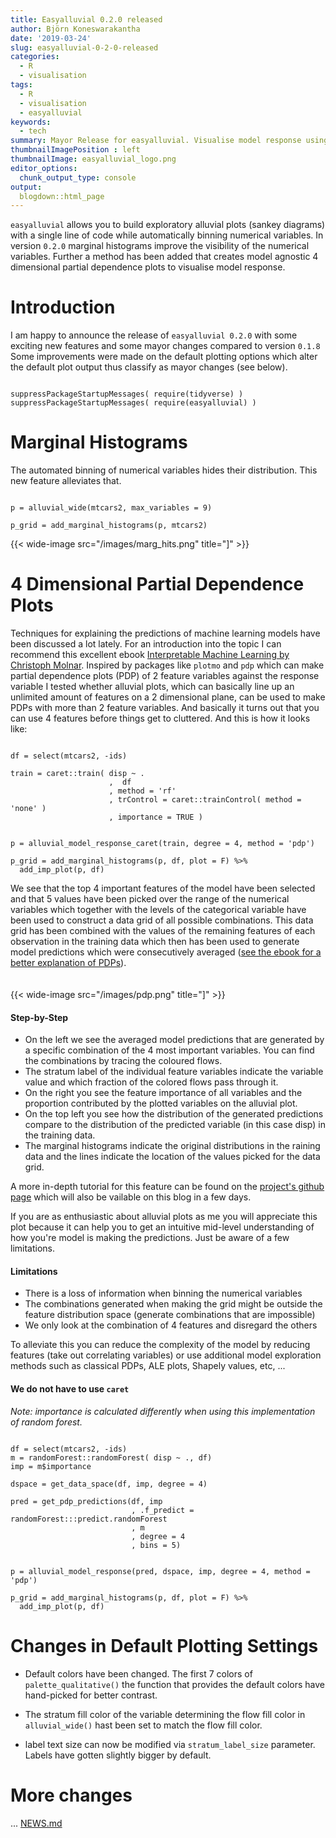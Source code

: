 ```yaml
---
title: Easyalluvial 0.2.0 released
author: Björn Koneswarakantha
date: '2019-03-24'
slug: easyalluvial-0-2-0-released
categories:
  - R
  - visualisation
tags:
  - R
  - visualisation
  - easyalluvial
keywords:
  - tech
summary: Mayor Release for easyalluvial. Visualise model response using 4 dimensional partial dependence plots and add marginal histograms to visualise distribution of binned numerical values.
thumbnailImagePosition : left
thumbnailImage: easyalluvial_logo.png
editor_options: 
  chunk_output_type: console
output:
  blogdown::html_page
---
```


`easyalluvial` allows you to build exploratory alluvial plots (sankey diagrams) with a single line of code while automatically binning numerical variables. In version `0.2.0` marginal histograms improve the visibility of the numerical variables. Further a method has been added that creates model agnostic 4 dimensional partial dependence plots to visualise model response.

# Introduction
I am happy to announce the release of `easyalluvial 0.2.0` with some exciting new features and some mayor changes compared to version `0.1.8` Some improvements were made on the default plotting options which alter the default plot output thus classify as mayor changes (see below).

```{r }

suppressPackageStartupMessages( require(tidyverse) )
suppressPackageStartupMessages( require(easyalluvial) )

```


# Marginal Histograms
The automated binning of numerical variables hides their distribution. This new feature alleviates that.
```{r eval = F}

p = alluvial_wide(mtcars2, max_variables = 9)

p_grid = add_marginal_histograms(p, mtcars2)

```


{{< wide-image src="/images/marg_hits.png" title="]" >}}



# 4 Dimensional Partial Dependence Plots  
Techniques for explaining the predictions of machine learning models have been discussed a lot lately. For an introduction into the topic I can recommend this excellent ebook [Interpretable Machine Learning by Christoph Molnar](https://christophm.github.io/interpretable-ml-book/). Inspired by packages like `plotmo` and `pdp` which can make partial dependence plots (PDP) of 2 feature variables against the response variable I tested whether alluvial plots, which can basically line up an unlimited amount of features on a 2 dimensional plane, can be used to make PDPs with more than 2 feature variables. And basically it turns out that you can use 4 features before things get to cluttered. And this is how it looks like:

```{r eval = F}

df = select(mtcars2, -ids)

train = caret::train( disp ~ .
                      ,  df
                      , method = 'rf'
                      , trControl = caret::trainControl( method = 'none' )
                      , importance = TRUE )


p = alluvial_model_response_caret(train, degree = 4, method = 'pdp')

p_grid = add_marginal_histograms(p, df, plot = F) %>%
  add_imp_plot(p, df)

```

We see that the top 4 important features of the model have been selected and that 5 values have been picked over the range of the numerical variables which together with the levels of the categorical variable have been used to construct a data grid of all possible combinations. This data grid has been combined with the values of the remaining features of each observation in the training data which then has been used to generate model predictions which were consecutively averaged ([see the ebook for a better explanation of PDPs](https://christophm.github.io/interpretable-ml-book/)).  
<br></br>
{{< wide-image src="/images/pdp.png" title="]" >}}




#### Step-by-Step  
- On the left we see the averaged model predictions that are generated by a specific combination of the 4 most important variables. You can find the combinations by tracing the coloured flows.
- The stratum label of the individual feature variables indicate the variable value and which fraction of the colored flows pass through it.
- On the right you see the feature importance of all variables and the proportion contributed by the plotted variables on the alluvial plot.
- On the top left you see how the distribution of the generated predictions compare to the distribution of the predicted variable (in this case disp) in the training data. 
- The marginal histograms indicate the original distributions in the raining data and the lines indicate the location of the values picked for the data grid.

A more in-depth tutorial for this feature can be found on the [project's github page](https://github.com/erblast/easyalluvial) which will also be vailable on this blog in a few days.

If you are as enthusiastic about alluvial plots as me you will appreciate this plot because it can help you to get an intuitive mid-level understanding of how you're model is making the predictions. Just be aware of a few limitations.

#### Limitations
- There is a loss of information when binning the numerical variables
- The combinations generated when making the grid might be outside the feature distribution space (generate combinations that are impossible)
- We only look at the combination of 4 features and disregard the others

To alleviate this you can reduce the complexity of the model by reducing features (take out correlating variables) or use additional model exploration methods such as classical PDPs, ALE plots, Shapely values, etc, ...

#### We do not have to use `caret`
*Note: importance is calculated differently when using this implementation of random forest.*
```{r eval = F}

df = select(mtcars2, -ids)
m = randomForest::randomForest( disp ~ ., df)
imp = m$importance

dspace = get_data_space(df, imp, degree = 4)

pred = get_pdp_predictions(df, imp
                           , .f_predict = randomForest:::predict.randomForest
                           , m
                           , degree = 4
                           , bins = 5)


p = alluvial_model_response(pred, dspace, imp, degree = 4, method = 'pdp')

p_grid = add_marginal_histograms(p, df, plot = F) %>%
  add_imp_plot(p, df)

```


# Changes in Default Plotting Settings

- Default colors have been changed. The first 7 colors of `palette_qualitative()` the function that provides the default colors have hand-picked for better contrast. 

- The stratum fill color of the variable determining the flow fill color in `alluvial_wide()` hast been set to match the flow fill color.

- label text size can now be modified via `stratum_label_size` parameter. Labels have gotten slightly bigger by default. 

# More changes

... [NEWS.md](https://github.com/erblast/easyalluvial/blob/master/NEWS.md)
